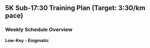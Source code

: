 ## 5K Sub-17:30 Training Plan (Target: 3:30/km pace)

### **Weekly Schedule Overview**

**Low-Key - Enigmatic**
<!-- 
1. **Monday – Easy Run**

   * 6–8 km at 5:00–5:30/km pace

2. **Tuesday – Interval Workout (Speed focus)**

   * Week 1: 6 × 800m @ 3:25/km pace (90s rest)
   * Week 2: 5 × 1km @ 3:30/km pace (2 min rest)
   * Week 3: 8 × 600m @ 3:20/km pace (75s rest)
   * Week 4: 4 × 1200m @ 3:30/km pace (2 min rest)

3. **Wednesday – Recovery Run or Rest**

   * 4–6 km at 5:30/km pace OR complete rest

4. **Thursday – Tempo Run (Threshold focus)**

   * Week 1: 4 km @ 4:00/km pace
   * Week 2: 4.5 km @ 3:50/km pace
   * Week 3: 5 km @ 3:45/km pace
   * Week 4: 5 km @ 3:40/km pace

5. **Friday – Easy Run or Rest**

   * 6 km @ 5:15/km pace OR rest

6. **Saturday – Long Run (Endurance)**

   * Week 1: 10 km @ 4:45–5:15/km
   * Week 2: 11 km @ 4:45–5:15/km
   * Week 3: 12 km @ 4:45–5:15/km
   * Week 4: 10 km @ 4:45–5:15/km

7. **Sunday – Fartlek or Hill Repeats**

   * Option 1: Fartlek – 8 × 1 minute @ 3:15–3:25/km with 1-min jog
   * Option 2: Hill Repeats – 10 × 30s uphill @ 90% effort (walk/jog back)

---

### Add-on Routines (Do 2–3x/week after easy runs)

* Strides: 4–6 × 100m fast strides (\~3:10/km effort, full recovery)
* Drills: High knees, butt kicks, A-skips (for form)
 -->
